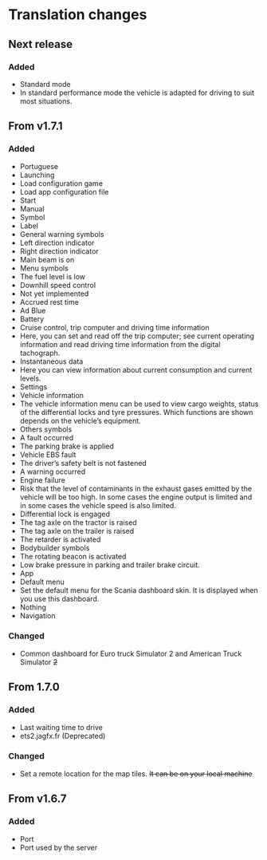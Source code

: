 # Translation changes

## Next release

### Added 

- Standard mode
- In standard performance mode the vehicle is adapted for driving to suit most situations.

## From v1.7.1

### Added

- Portuguese
- Launching
- Load configuration game
- Load app configuration file
- Start
- Manual
- Symbol
- Label
- General warning symbols
- Left direction indicator
- Right direction indicator
- Main beam is on
- Menu symbols
- The fuel level is low
- Downhill speed control
- Not yet implemented
- Accrued rest time
- Ad Blue
- Battery
- Cruise control, trip computer and driving time information
- Here, you can set and read off the trip computer; see current operating information and read driving time information from the digital tachograph.
- Instantaneous data
- Here you can view information about current consumption and current levels.
- Settings
- Vehicle information
- The vehicle information menu can be used to view cargo weights, status of the differential locks and tyre pressures. Which functions are shown depends on the vehicle’s equipment.
- Others symbols
- A fault occurred
- The parking brake is applied
- Vehicle EBS fault
- The driver’s safety belt is not fastened
- A warning occurred
- Engine failure
- Risk that the level of contaminants in the exhaust gases emitted by the vehicle will be too high. In some cases the engine output is limited and in some cases the vehicle speed is also limited.
- Differential lock is engaged
- The tag axle on the tractor is raised
- The tag axle on the trailer is raised
- The retarder is activated
- Bodybuilder symbols
- The rotating beacon is activated
- Low brake pressure in parking and trailer brake circuit.
- App
- Default menu
- Set the default menu for the Scania dashboard skin. It is displayed when you use this dashboard.
- Nothing
- Navigation

### Changed

- Common dashboard for Euro truck Simulator 2 and American Truck Simulator ~~2~~

## From 1.7.0

### Added

- Last waiting time to drive
- ets2.jagfx.fr (Deprecated)

### Changed

- Set a remote location for the map tiles. ~~It can be on your local machine~~

## From v1.6.7

### Added

- Port
- Port used by the server